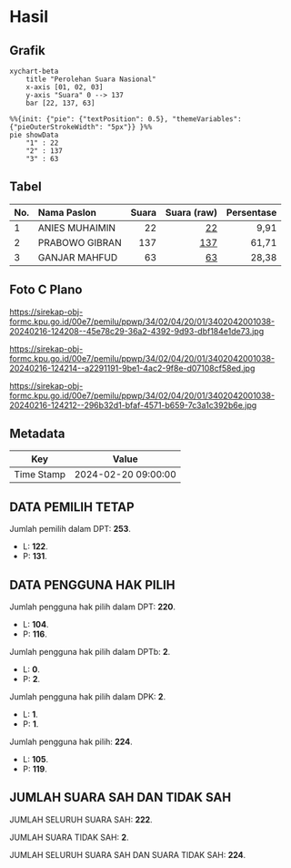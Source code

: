 # Hasil

## Grafik

```mermaid
xychart-beta
    title "Perolehan Suara Nasional"
    x-axis [01, 02, 03]
    y-axis "Suara" 0 --> 137
    bar [22, 137, 63]
```

```mermaid
%%{init: {"pie": {"textPosition": 0.5}, "themeVariables": {"pieOuterStrokeWidth": "5px"}} }%%
pie showData
    "1" : 22
    "2" : 137
    "3" : 63
```

## Tabel

| No. | Nama Paslon    | Suara | Suara (raw) | Persentase |
|:--- |:-------------- | -----:| -----------:| ----------:|
| 1   | ANIES MUHAIMIN | 22    | [22][p-1]   | 9,91       |
| 2   | PRABOWO GIBRAN | 137   | [137][p-2]  | 61,71      |
| 3   | GANJAR MAHFUD  | 63    | [63][p-3]   | 28,38      |


[p-1]: https://github.com/gigit-pemilu/pemilu-2024/blob/main/pilpres/hitung-suara/sub/34-di-yogyakarta/sub/02-bantul/sub/04-pundong/sub/2001-seloharjo/sub/038-tps/sub/paslon-1.txt
[p-2]: https://github.com/gigit-pemilu/pemilu-2024/blob/main/pilpres/hitung-suara/sub/34-di-yogyakarta/sub/02-bantul/sub/04-pundong/sub/2001-seloharjo/sub/038-tps/sub/paslon-2.txt
[p-3]: https://github.com/gigit-pemilu/pemilu-2024/blob/main/pilpres/hitung-suara/sub/34-di-yogyakarta/sub/02-bantul/sub/04-pundong/sub/2001-seloharjo/sub/038-tps/sub/paslon-3.txt

## Foto C Plano

https://sirekap-obj-formc.kpu.go.id/00e7/pemilu/ppwp/34/02/04/20/01/3402042001038-20240216-124208--45e78c29-36a2-4392-9d93-dbf184e1de73.jpg

https://sirekap-obj-formc.kpu.go.id/00e7/pemilu/ppwp/34/02/04/20/01/3402042001038-20240216-124214--a2291191-9be1-4ac2-9f8e-d07108cf58ed.jpg

https://sirekap-obj-formc.kpu.go.id/00e7/pemilu/ppwp/34/02/04/20/01/3402042001038-20240216-124212--296b32d1-bfaf-4571-b659-7c3a1c392b6e.jpg


## Metadata

| Key        | Value               |
| ---------- | ------------------- |
| Time Stamp | 2024-02-20 09:00:00 |


## DATA PEMILIH TETAP

Jumlah pemilih dalam DPT: **253**.
 * L: **122**.
 * P: **131**.

## DATA PENGGUNA HAK PILIH

Jumlah pengguna hak pilih dalam DPT: **220**.
 * L: **104**.
 * P: **116**.

Jumlah pengguna hak pilih dalam DPTb: **2**.
 * L: **0**.
 * P: **2**.

Jumlah pengguna hak pilih dalam DPK: **2**.
 * L: **1**.
 * P: **1**.

Jumlah pengguna hak pilih: **224**.
 * L: **105**.
 * P: **119**.

## JUMLAH SUARA SAH DAN TIDAK SAH

JUMLAH SELURUH SUARA SAH: **222**.

JUMLAH SUARA TIDAK SAH: **2**.

JUMLAH SELURUH SUARA SAH DAN SUARA TIDAK SAH: **224**.


